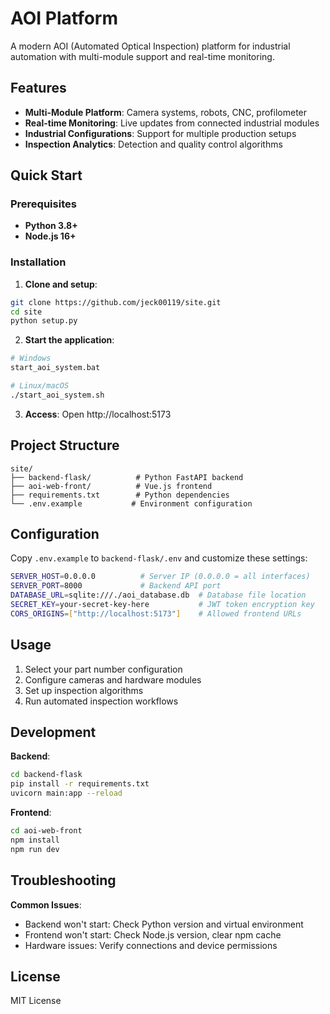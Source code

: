 # AOI Platform

A modern AOI (Automated Optical Inspection) platform for industrial automation with multi-module support and real-time monitoring.

## Features

- **Multi-Module Platform**: Camera systems, robots, CNC, profilometer
- **Real-time Monitoring**: Live updates from connected industrial modules  
- **Industrial Configurations**: Support for multiple production setups
- **Inspection Analytics**: Detection and quality control algorithms

## Quick Start

### Prerequisites

- **Python 3.8+**
- **Node.js 16+**

### Installation

1. **Clone and setup**:
```bash
git clone https://github.com/jeck00119/site.git
cd site
python setup.py
```

2. **Start the application**:
```bash
# Windows
start_aoi_system.bat

# Linux/macOS  
./start_aoi_system.sh
```

3. **Access**: Open http://localhost:5173

## Project Structure

```
site/
├── backend-flask/          # Python FastAPI backend
├── aoi-web-front/          # Vue.js frontend
├── requirements.txt        # Python dependencies
└── .env.example           # Environment configuration
```

## Configuration

Copy `.env.example` to `backend-flask/.env` and customize these settings:

```bash
SERVER_HOST=0.0.0.0          # Server IP (0.0.0.0 = all interfaces)
SERVER_PORT=8000             # Backend API port
DATABASE_URL=sqlite:///./aoi_database.db  # Database file location
SECRET_KEY=your-secret-key-here           # JWT token encryption key
CORS_ORIGINS=["http://localhost:5173"]    # Allowed frontend URLs
```

## Usage

1. Select your part number configuration
2. Configure cameras and hardware modules
3. Set up inspection algorithms
4. Run automated inspection workflows

## Development

**Backend**:
```bash
cd backend-flask
pip install -r requirements.txt
uvicorn main:app --reload
```

**Frontend**:
```bash
cd aoi-web-front
npm install
npm run dev
```

## Troubleshooting

**Common Issues**:
- Backend won't start: Check Python version and virtual environment
- Frontend won't start: Check Node.js version, clear npm cache
- Hardware issues: Verify connections and device permissions

## License

MIT License

